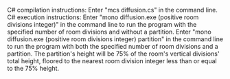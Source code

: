 C# compilation instructions: Enter "mcs diffusion.cs" in the command line.
C# execution instructions: Enter "mono diffusion.exe (positive room divisions
integer)" in the command line to run the program with the specified number of
room divisions and without a partition. Enter "mono diffusion.exe (positive room
divisions integer) partition" in the command line to run the program with both
the specified number of room divisions and a partition. The partition's height
will be 75% of the room's vertical divisions' total height, floored to the
nearest room division integer less than or equal to the 75% height.
